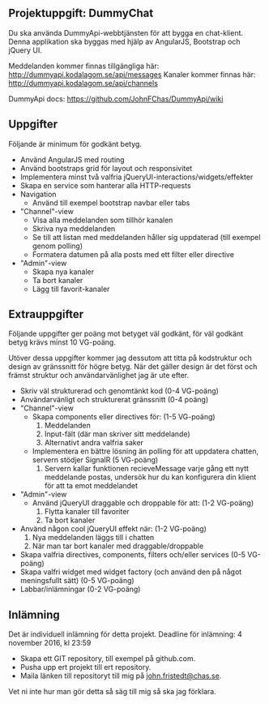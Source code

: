 ﻿## Projektuppgift: DummyChat
Du ska använda DummyApi-webbtjänsten för att bygga en chat-klient.
Denna applikation ska byggas med hjälp av AngularJS, Bootstrap och jQuery UI.

Meddelanden kommer finnas tillgängliga här: http://dummyapi.kodalagom.se/api/messages
Kanaler kommer finnas här: http://dummyapi.kodalagom.se/api/channels

DummyApi docs: https://github.com/JohnFChas/DummyApi/wiki

## Uppgifter
Följande är minimum för godkänt betyg.

- Använd AngularJS med routing
- Använd bootstraps grid för layout och responsivitet
- Implementera minst två valfria jQueryUI-interactions/widgets/effekter
- Skapa en service som hanterar alla HTTP-requests
- Navigation
	- Använd till exempel bootstrap navbar eller tabs
- "Channel"-view
	- Visa alla meddelanden som tillhör kanalen
	- Skriva nya meddelanden
	- Se till att listan med meddelanden håller sig uppdaterad (till exempel genom polling)
	- Formatera datumen på alla posts med ett filter eller directive
- "Admin"-view
	- Skapa nya kanaler
	- Ta bort kanaler
	- Lägg till favorit-kanaler

## Extrauppgifter
Följande uppgifter ger poäng mot betyget väl godkänt, för väl godkänt betyg krävs minst 10 VG-poäng.

Utöver dessa uppgifter kommer jag dessutom att titta på kodstruktur och design av gränssnitt för högre betyg.
När det gäller design är det först och främst struktur och användarvänlighet jag är ute efter.

- Skriv väl strukturerad och genomtänkt kod (0-4 VG-poäng)
- Användarvänligt och strukturerat gränssnitt (0-4 poäng)
- "Channel"-view
	- Skapa components eller directives för: (1-5 VG-poäng)
		1. Meddelanden
		2. Input-fält (där man skriver sitt meddelande)
		3. Alternativt andra valfria saker
	- Implementera en bättre lösning än polling för att uppdatera chatten, servern stödjer SignalR (5 VG-poäng)
		1. Servern kallar funktionen recieveMessage varje gång ett nytt meddelande postas,
		   undersök hur du kan konfigurera din klient för att ta emot meddelandet
- "Admin"-view
	- Använd jQueryUI draggable och droppable för att: (1-2 VG-poäng)
		1. Flytta kanaler till favoriter
		2. Ta bort kanaler
- Använd någon cool jQueryUI effekt när: (1-2 VG-poäng)
	1. Nya meddelanden läggs till i chatten
	2. När man tar bort kanaler med draggable/droppable
- Skapa valfria directives, components, filters och/eller services (0-5 VG-poäng)
- Skapa valfri widget med widget factory (och använd den på något meningsfullt sätt) (0-5 VG-poäng)
- Labbar/inlämningar (0-2 VG-poäng)

## Inlämning
Det är individuell inlämning för detta projekt.
Deadline för inlämning: 4 november 2016, kl 23:59

- Skapa ett GIT repository, till exempel på github.com.
- Pusha upp ert projekt till ert repository.
- Maila länken till repositoryt till mig på john.fristedt@chas.se.

Vet ni inte hur man gör detta så säg till mig så ska jag förklara.